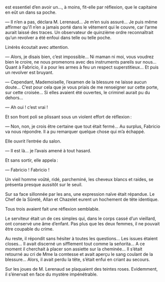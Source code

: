 est essentiel d’en avoir un…, à moins, fit-elle par réflexion, que le capitaine en eût un dans sa poche.

— Il n’en a pas, déclara M. Lerenaud… Je m’en suis assuré… Je puis même
affirmer qu’i1 n’en a jamais porté dans le vêtement qui le couvre, car l’arme
aurait laissé des traces. Un observateur de quinzième ordre reconnaîtrait
qu’un revolver a été enfoui dans telle ou telle poche.

Linérès écoutait avec attention.

— Alors, je disais bien, c’est impossible… Ni maman ni moi, vous voudrez
bien le croire, ne nous promenons avec des instruments pareils sur nous…
Quant à Fabricio, il a pour les armes à feu un respect superstitieux… Et
puis un revolver est bruyant.

— Cependant, Mademoiselle, l’examen de la blessure ne laisse aucun doute…
C’est pour cela que je vous priais de me renseigner sur cette porte, sur cette croisée… Si elles avaient été ouvertes, le criminel aurait pu du dehors…

— Ah oui ! c’est vrai !

Et son front poli se plissant sous un violent effort de réflexion :

— Non, non, je crois être certaine que tout était fermé… Au surplus,
Fabricio va nous répondre. Il a pu remarquer quelque chose qui m’a échappé.

Elle ouvrit l’entrée du salon.

— Il est là… je l’avais amené à tout hasard.

Et sans sortir, elle appela :

— Fabricio ! Fabricio !

Un vieil homme voûté, ridé, parcheminé, les cheveux blancs et raides, se
présenta presque aussitôt sur le seuil.

Sur sa face sillonnée par les ans, une expression naïve était répandue. Le
Chef de la Sûreté, Allan et Chazelet eurent un hochement de tête identique.

Tous trois avaient fait une réflexion semblable.

Le serviteur était un de ces simples qui, dans le corps cassé d’un vieillard,
ont conservé une âme d’enfant. Pas plus que les deux femmes, il ne pouvait
être coupable du crime.

Au reste, il répondit sans hésiter à toutes les questions… Les issues étaient
closes… Il avait discerné un sifflement tout comme la señorita… A ce
moment il cherchait à placer son assiette sur la cheminée… Il s’était retourné au cri de Mme la comtesse et avait aperçu le sang coulant de la blessure… Alors, il avait perdu la tête, s’était enfui en criant au secours.

Sur les joues de M. Lerenaud se plaquaient des teintes roses. Evidemment, il
s’énervait en face du mystère impénétrable.
